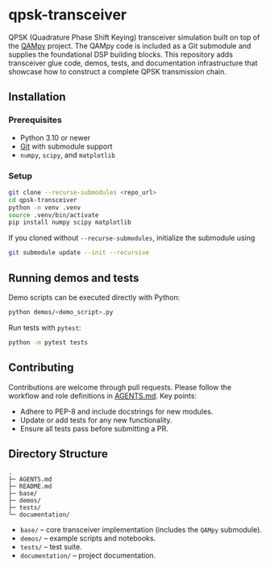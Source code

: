 # qpsk-transceiver

QPSK (Quadrature Phase Shift Keying) transceiver simulation built on top of the
[QAMpy](https://github.com/ChalmersPhotonicsLab/QAMpy) project. The QAMpy code
is included as a Git submodule and supplies the foundational DSP building
blocks. This repository adds transceiver glue code, demos, tests, and documentation
infrastructure that showcase how to construct a complete QPSK transmission
chain.

## Installation

### Prerequisites

- Python 3.10 or newer
- [Git](https://git-scm.com/) with submodule support
- `numpy`, `scipy`, and `matplotlib`

### Setup

```bash
git clone --recurse-submodules <repo_url>
cd qpsk-transceiver
python -m venv .venv
source .venv/bin/activate
pip install numpy scipy matplotlib
```

If you cloned without `--recurse-submodules`, initialize the submodule using

```bash
git submodule update --init --recursive
```

## Running demos and tests

Demo scripts can be executed directly with Python:

```bash
python demos/<demo_script>.py
```

Run tests with `pytest`:

```bash
python -m pytest tests
```

## Contributing

Contributions are welcome through pull requests. Please follow the workflow and
role definitions in [AGENTS.md](AGENTS.md). Key points:

- Adhere to PEP-8 and include docstrings for new modules.
- Update or add tests for any new functionality.
- Ensure all tests pass before submitting a PR.

## Directory Structure

```
.
├─ AGENTS.md
├─ README.md
├─ base/
├─ demos/
├─ tests/
└─ documentation/
```

- `base/` – core transceiver implementation (includes the `QAMpy` submodule).
- `demos/` – example scripts and notebooks.
- `tests/` – test suite.
- `documentation/` – project documentation.

